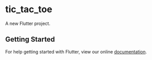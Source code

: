 # tic_tac_toe

A new Flutter project.

## Getting Started

For help getting started with Flutter, view our online
[documentation](https://flutter.io/).
